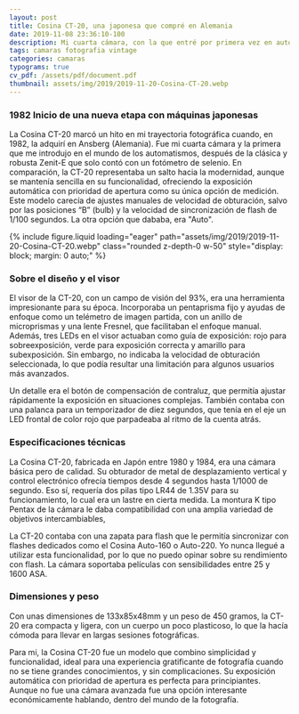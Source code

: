 ```yaml
---
layout: post
title: Cosina CT-20, una japonesa que compré en Alemania
date: 2019-11-08 23:36:10-100
description: Mi cuarta cámara, con la que entré por primera vez en automatismos, fue una Cosina CT-20 que compré en Ansberg (Alemania) en 1982.
tags: camaras fotografia vintage
categories: camaras
typograms: true
cv_pdf: /assets/pdf/document.pdf
thumbnail: assets/img/2019/2019-11-20-Cosina-CT-20.webp
---
```



### 1982 Inicio de una nueva etapa con máquinas japonesas

La Cosina CT-20 marcó un hito en mi trayectoria fotográfica cuando, en 1982, la adquirí en Ansberg (Alemania). Fue mi cuarta cámara y la primera que me introdujo en el mundo de los automatismos, después de la clásica y robusta Zenit-E que solo contó con un fotómetro de selenio. En comparación, la CT-20 representaba un salto hacia la modernidad, aunque se mantenía sencilla en su funcionalidad, ofreciendo la exposición automática con prioridad de apertura como su única opción de medición. Este modelo carecía de ajustes manuales de velocidad de obturación, salvo por las posiciones “B” (bulb) y la velocidad de sincronización de flash de 1/100 segundos. La otra opción que dababa, era "Auto".

<div class="text-center">
{% include figure.liquid loading="eager" path="assets/img/2019/2019-11-20-Cosina-CT-20.webp" class="rounded z-depth-0 w-50" style="display: block; margin: 0 auto;" %}   
</div>

### Sobre el diseño y el visor 

El visor de la CT-20, con un campo de visión del 93%, era una herramienta impresionante para su época. Incorporaba un pentaprisma fijo y ayudas de enfoque como un telémetro de imagen partida, con un anillo de microprismas y una lente Fresnel, que facilitaban el enfoque manual. Además, tres LEDs en el visor actuaban como guía de exposición: rojo para sobreexposición, verde para exposición correcta y amarillo para subexposición. Sin embargo, no indicaba la velocidad de obturación seleccionada, lo que podía resultar una limitación para algunos usuarios más avanzados.

Un detalle era el botón de compensación de contraluz, que permitía ajustar rápidamente la exposición en situaciones complejas. También contaba con una palanca para un temporizador de diez segundos, que tenía en el eje un LED frontal de color rojo que parpadeaba al ritmo de la cuenta atrás.

### Especificaciones técnicas

La Cosina CT-20, fabricada en Japón entre 1980 y 1984, era una cámara básica pero de calidad. Su obturador de metal de desplazamiento vertical y control electrónico ofrecía tiempos desde 4 segundos hasta 1/1000 de segundo. Eso sí, requería dos pilas tipo LR44 de 1.35V para su funcionamiento, lo cual era un lastre en cierta medida. La montura K tipo Pentax de la cámara le daba compatibilidad con una amplia variedad de objetivos intercambiables,

La CT-20 contaba con una zapata para flash que le permitía sincronizar con flashes dedicados como el Cosina Auto-160 o Auto-220. Yo nunca llegué a utilizar esta funcionalidad, por lo que no puedo opinar sobre su rendimiento con flash. La cámara soportaba películas con sensibilidades entre 25 y 1600 ASA.

### Dimensiones y peso

Con unas dimensiones de 133x85x48mm y un peso de 450 gramos, la CT-20 era compacta y ligera, con un cuerpo un poco plasticoso, lo que la hacía cómoda para llevar en largas sesiones fotográficas.

Para mi, la Cosina CT-20 fue un modelo que combino simplicidad y funcionalidad, ideal para una experiencia gratificante de fotografía cuando no se tiene grandes conocimientos, y sin complicaciones. Su exposición automática con prioridad de apertura es perfecta para principiantes. Aunque no fue una cámara avanzada fue una opción interesante económicamente hablando, dentro del mundo de la fotografía.

